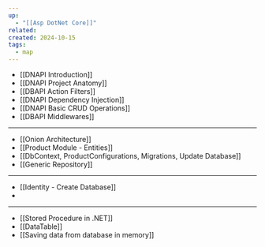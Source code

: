 ```yaml
---
up:
  - "[[Asp DotNet Core]]"
related: 
created: 2024-10-15
tags:
  - map
---
```

- [[DNAPI Introduction]]
- [[DNAPI Project Anatomy]]
- [[DBAPI Action Filters]]
- [[DNAPI Dependency Injection]]
- [[DNAPI Basic CRUD Operations]]
- [[DBAPI Middlewares]]
---
- [[Onion Architecture]]
- [[Product Module - Entities]]
- [[DbContext, ProductConfigurations, Migrations, Update Database]]
- [[Generic Repository]]
---
- [[Identity - Create Database]]
- 
---
- [[Stored Procedure in .NET]]
- [[DataTable]]
- [[Saving data from database in memory]]